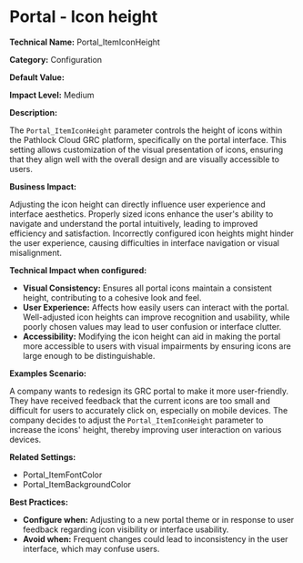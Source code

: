 # Portal - Icon height

**Technical Name:** Portal_ItemIconHeight

**Category:** Configuration

**Default Value:**

**Impact Level:** Medium

**Description:**

The `Portal_ItemIconHeight` parameter controls the height of icons within the Pathlock Cloud GRC platform, specifically on the portal interface. This setting allows customization of the visual presentation of icons, ensuring that they align well with the overall design and are visually accessible to users.

**Business Impact:**

Adjusting the icon height can directly influence user experience and interface aesthetics. Properly sized icons enhance the user's ability to navigate and understand the portal intuitively, leading to improved efficiency and satisfaction. Incorrectly configured icon heights might hinder the user experience, causing difficulties in interface navigation or visual misalignment.

**Technical Impact when configured:**

- **Visual Consistency:** Ensures all portal icons maintain a consistent height, contributing to a cohesive look and feel.
- **User Experience:** Affects how easily users can interact with the portal. Well-adjusted icon heights can improve recognition and usability, while poorly chosen values may lead to user confusion or interface clutter.
- **Accessibility:** Modifying the icon height can aid in making the portal more accessible to users with visual impairments by ensuring icons are large enough to be distinguishable.

**Examples Scenario:**

A company wants to redesign its GRC portal to make it more user-friendly. They have received feedback that the current icons are too small and difficult for users to accurately click on, especially on mobile devices. The company decides to adjust the `Portal_ItemIconHeight` parameter to increase the icons' height, thereby improving user interaction on various devices.

**Related Settings:**

- Portal_ItemFontColor
- Portal_ItemBackgroundColor

**Best Practices:** 

- **Configure when:** Adjusting to a new portal theme or in response to user feedback regarding icon visibility or interface usability.
- **Avoid when:** Frequent changes could lead to inconsistency in the user interface, which may confuse users.